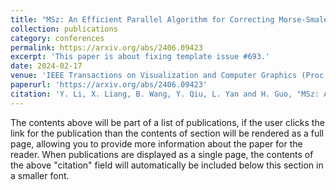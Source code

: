 ```yaml
---
title: "MSz: An Efficient Parallel Algorithm for Correcting Morse-Smale Segmentations in Error-Bounded Lossy Compressors"
collection: publications
category: conferences
permalink: https://arxiv.org/abs/2406.09423
excerpt: 'This paper is about fixing template issue #693.'
date: 2024-02-17
venue: 'IEEE Transactions on Visualization and Computer Graphics (Proc. IEEE VIS 2024), 2025. (Accepted)'
paperurl: 'https://arxiv.org/abs/2406.09423'
citation: 'Y. Li, X. Liang, B. Wang, Y. Qiu, L. Yan and H. Guo, "MSz: An Efficient Parallel Algorithm for Correcting Morse-Smale Segmentations in Error-Bounded Lossy Compressors," in IEEE Transactions on Visualization and Computer Graphics, doi: 10.1109/TVCG.2024.3456337.'
---
```


The contents above will be part of a list of publications, if the user clicks the link for the publication than the contents of section will be rendered as a full page, allowing you to provide more information about the paper for the reader. When publications are displayed as a single page, the contents of the above "citation" field will automatically be included below this section in a smaller font.

